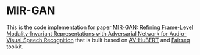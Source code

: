 # MIR-GAN

This is the code implementation for paper [MIR-GAN: Refining Frame-Level Modality-Invariant Representations with Adversarial Network for Audio-Visual Speech Recognition]() that is built based on [AV-HuBERT](https://github.com/facebookresearch/av_hubert) and [Fairseq](https://github.com/facebookresearch/fairseq) toolkit.
